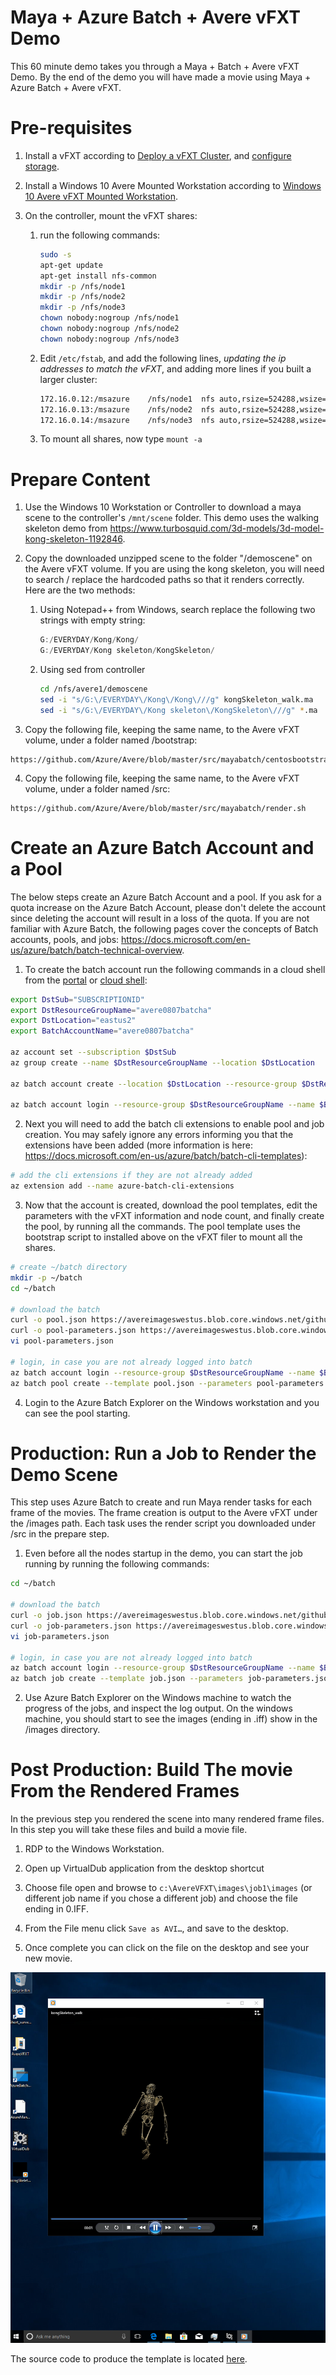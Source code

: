 # Maya + Azure Batch + Avere vFXT Demo

This 60 minute demo takes you through a Maya + Batch + Avere vFXT Demo.  By the end of the demo you will have made a movie using Maya + Azure Batch + Avere vFXT.

# Pre-requisites

1. Install a vFXT according to [Deploy a vFXT Cluster](jumpstart_deploy.md), and [configure storage](configure_storage.md).

2. Install a Windows 10 Avere Mounted Workstation according to [Windows 10 Avere vFXT Mounted Workstation](windows_10_avere_vfxt_mounted_workstation.md).

3. On the controller, mount the vFXT shares:
    1. run the following commands:
        ```bash
        sudo -s
        apt-get update
        apt-get install nfs-common
        mkdir -p /nfs/node1
        mkdir -p /nfs/node2
        mkdir -p /nfs/node3
        chown nobody:nogroup /nfs/node1
        chown nobody:nogroup /nfs/node2
        chown nobody:nogroup /nfs/node3
        ```

    2. Edit `/etc/fstab`, and add the following lines, *updating the ip addresses to match the vFXT*, and adding more lines if you built a larger cluster:
        ```bash
        172.16.0.12:/msazure	/nfs/node1	nfs auto,rsize=524288,wsize=524288,nofail,noatime,nolock,intr,tcp,actimeo=1800 0 0
        172.16.0.13:/msazure	/nfs/node2	nfs auto,rsize=524288,wsize=524288,nofail,noatime,nolock,intr,tcp,actimeo=1800 0 0
        172.16.0.14:/msazure	/nfs/node3	nfs auto,rsize=524288,wsize=524288,nofail,noatime,nolock,intr,tcp,actimeo=1800 0 0
        ```

    3. To mount all shares, now type `mount -a`

# Prepare Content

1. Use the Windows 10 Workstation or Controller to download a maya scene to the controller's `/mnt/scene` folder.  This demo uses the walking skeleton demo from https://www.turbosquid.com/3d-models/3d-model-kong-skeleton-1192846.

2. 	Copy the downloaded unzipped scene to the folder "/demoscene" on the Avere vFXT volume.  If you are using the kong skeleton, you will need to search / replace the hardcoded paths so that it renders correctly.  Here are the two methods:
    1. Using Notepad++ from Windows, search replace the following two strings with empty string:
        ```powershell
        G:/EVERYDAY/Kong/Kong/
        G:/EVERYDAY/Kong skeleton/KongSkeleton/
        ```
		
	2. Using sed from controller
        ```bash
        cd /nfs/avere1/demoscene
        sed -i "s/G:\/EVERYDAY\/Kong\/Kong\///g" kongSkeleton_walk.ma
        sed -i "s/G:\/EVERYDAY\/Kong skeleton\/KongSkeleton\///g" *.ma
        ```
3. Copy the following file, keeping the same name, to the Avere vFXT volume, under a folder named /bootstrap:

```
https://github.com/Azure/Avere/blob/master/src/mayabatch/centosbootstrap.sh
```
	
4. Copy the following file, keeping the same name, to the Avere vFXT volume, under a folder named /src:

```
https://github.com/Azure/Avere/blob/master/src/mayabatch/render.sh
```
# Create an Azure Batch Account and a Pool

The below steps create an Azure Batch Account and a pool.  If you ask for a quota increase on the Azure Batch Account, please don't delete the account since deleting the account will result in a loss of the quota.  If you are not familiar with Azure Batch, the following pages cover the concepts of Batch accounts, pools, and jobs: https://docs.microsoft.com/en-us/azure/batch/batch-technical-overview.

1. To create the batch account run the following commands in a cloud shell from the [portal](http://portal.azure.com) or [cloud shell](https://shell.azure.com/):

```bash
export DstSub="SUBSCRIPTIONID"
export DstResourceGroupName="avere0807batcha"
export DstLocation="eastus2"
export BatchAccountName="avere0807batcha"

az account set --subscription $DstSub
az group create --name $DstResourceGroupName --location $DstLocation

az batch account create --location $DstLocation --resource-group $DstResourceGroupName --name $BatchAccountName

az batch account login --resource-group $DstResourceGroupName --name $BatchAccountName
```

2. Next you will need to add the batch cli extensions to enable pool and job creation.  You may safely ignore any errors informing you that the extensions have been added (more information is here: https://docs.microsoft.com/en-us/azure/batch/batch-cli-templates):
```bash
# add the cli extensions if they are not already added
az extension add --name azure-batch-cli-extensions
```

3. Now that the account is created, download the pool templates, edit the parameters with the vFXT information and node count, and finally create the pool, by running all the commands.  The pool template uses the bootstrap script to installed above on the vFXT filer to mount all the shares.

```bash
# create ~/batch directory
mkdir -p ~/batch
cd ~/batch

# download the batch 
curl -o pool.json https://avereimageswestus.blob.core.windows.net/githubcontent/src/mayabatch/pool.json
curl -o pool-parameters.json https://avereimageswestus.blob.core.windows.net/githubcontent/src/mayabatch/pool-parameters.json
vi pool-parameters.json

# login, in case you are not already logged into batch
az batch account login --resource-group $DstResourceGroupName --name $BatchAccountName
az batch pool create --template pool.json --parameters pool-parameters.json
```

4. Login to the Azure Batch Explorer on the Windows workstation and you can see the pool starting.

# Production: Run a Job to Render the Demo Scene

This step uses Azure Batch to create and run Maya render tasks for each frame of the movies.  The frame creation is output to the Avere vFXT under the /images path.  Each task uses the render script you downloaded under /src in the prepare step.

1. Even before all the nodes startup in the demo, you can start the job running by running the following commands:

```bash
cd ~/batch

# download the batch 
curl -o job.json https://avereimageswestus.blob.core.windows.net/githubcontent/src/mayabatch/job.json
curl -o job-parameters.json https://avereimageswestus.blob.core.windows.net/githubcontent/src/mayabatch/job-parameters.json
vi job-parameters.json

# login, in case you are not already logged into batch
az batch account login --resource-group $DstResourceGroupName --name $BatchAccountName
az batch job create --template job.json --parameters job-parameters.json
```

2. Use Azure Batch Explorer on the Windows machine to watch the progress of the jobs, and inspect the log output.  On the windows machine, you should start to see the images (ending in .iff) show in the /images directory.

# Post Production: Build The movie From the Rendered Frames

In the previous step you rendered the scene into many rendered frame files.  In this step you will take these files and build a movie file.

1. RDP to the Windows Workstation.

2. Open up VirtualDub application from the desktop shortcut

3. Choose file open and browse to `c:\AvereVFXT\images\job1\images` (or different job name if you chose a different job) and choose the file ending in 0.IFF.

4. From the File menu click `Save as AVI…`, and save to the desktop.

5. Once complete you can click on the file on the desktop and see your new movie.

<img src="images/win10_postproduction.png">

The source code to produce the template is located [here](../src/mayabatch).